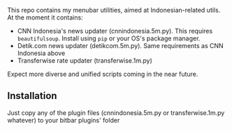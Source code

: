 This repo contains my menubar utilities, aimed at Indonesian-related utils. At the moment it contains:

- CNN Indonesia's news updater (cnnindonesia.5m.py). This requires `beautifulsoup`. Install using `pip` or your OS's package manager.
- Detik.com news updater (detikcom.5m.py). Same requirements as CNN Indonesia above
- Transferwise rate updater (transferwise.1m.py)

Expect more diverse and unified scripts coming in the near future.

## Installation
Just copy any of the plugin files (cnnindonesia.5m.py or transferwise.1m.py whatever) to your bitbar plugins' folder